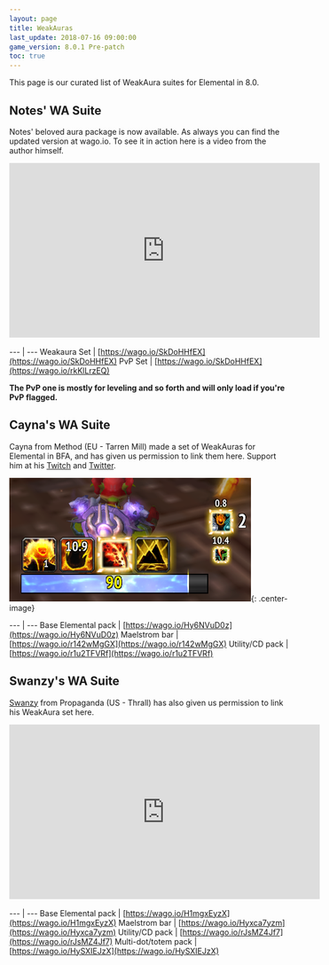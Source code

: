 ```yaml
---
layout: page
title: WeakAuras
last_update: 2018-07-16 09:00:00
game_version: 8.0.1 Pre-patch
toc: true
---
```


This page is our curated list of WeakAura suites for Elemental in 8.0.


## Notes' WA Suite

Notes' beloved aura package is now available. As always you can find the updated version at wago.io. To see it in action here is a video from the author himself.

<iframe width="560" height="315" src="https://www.youtube.com/embed/Q1mN5TAOn7w?rel=0" frameborder="0" allow="autoplay; encrypted-media" allowfullscreen></iframe>

--- | ---
Weakaura Set | [https://wago.io/SkDoHHfEX](https://wago.io/SkDoHHfEX)
PvP Set | [https://wago.io/SkDoHHfEX](https://wago.io/rkKlLrzEQ)

**The PvP one is mostly for leveling and so forth and will only load if you're PvP flagged.**

## Cayna's WA Suite

Cayna from Method (EU - Tarren Mill) made a set of WeakAuras for Elemental in BFA, and has given us permission to link them here. Support him at his <a href="https://www.twitch.tv/cayna">Twitch</a> and <a href="https://twitter.com/CaynaWoW">Twitter</a>.

![Cayna's WeakAura Suite](/assets/img/guide/cayna.png){: .center-image}

--- | ---
Base Elemental pack | [https://wago.io/Hy6NVuD0z](https://wago.io/Hy6NVuD0z)
Maelstrom bar | [https://wago.io/r142wMgGX](https://wago.io/r142wMgGX)
Utility/CD pack | [https://wago.io/r1u2TFVRf](https://wago.io/r1u2TFVRf)


## Swanzy's WA Suite

<a href="https://worldofwarcraft.com/en-us/character/thrall/swanzy">Swanzy</a> from Propaganda (US - Thrall) has also given us permission to link his WeakAura set here.

<iframe width="560" height="315" src="https://www.youtube.com/embed/hU9jesyOISw?rel=0" frameborder="0" allow="autoplay; encrypted-media" allowfullscreen></iframe>

--- | ---
Base Elemental pack | [https://wago.io/H1mgxEyzX](https://wago.io/H1mgxEyzX)
Maelstrom bar | [https://wago.io/Hyxca7yzm](https://wago.io/Hyxca7yzm)
Utility/CD pack | [https://wago.io/rJsMZ4Jf7](https://wago.io/rJsMZ4Jf7)
Multi-dot/totem pack | [https://wago.io/HySXIEJzX](https://wago.io/HySXIEJzX)
